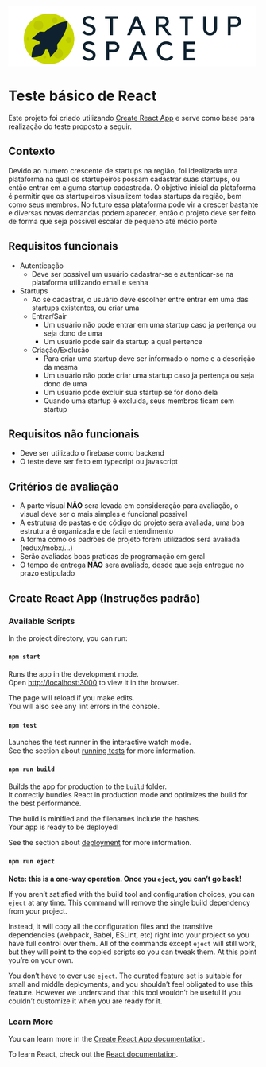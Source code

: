 ![Alt text](src/startup-space-web/ui/pages/assets/image/logo/startup-space.png "Title")
# Teste básico de React
Este projeto foi criado utilizando [Create React App](https://github.com/facebook/create-react-app) e serve como
base para realização do teste proposto a seguir.

## Contexto
Devido ao numero crescente de startups na região, foi idealizada uma plataforma na 
qual os startupeiros possam cadastrar suas startups, ou então entrar em alguma startup cadastrada.
O objetivo inicial da plataforma é permitir que os startupeiros visualizem todas startups da região, bem como seus membros.
No futuro essa plataforma pode vir a crescer bastante e diversas novas demandas podem aparecer, então o projeto deve
ser feito de forma que seja possivel escalar de pequeno até médio porte 

## Requisitos funcionais
- Autenticação
    - Deve ser possivel um usuário cadastrar-se e autenticar-se na plataforma utilizando email e senha
- Startups
    - Ao se cadastrar, o usuário deve escolher entre entrar em uma das startups existentes, ou criar uma
    - Entrar/Sair
        - Um usuário não pode entrar em uma startup caso ja pertença ou seja dono de uma
        - Um usuário pode sair da startup a qual pertence
    - Criação/Exclusão
        - Para criar uma startup deve ser informado o nome e a descrição da mesma
        - Um usuário não pode criar uma startup caso ja pertença ou seja dono de uma
        - Um usuário pode excluir sua startup se for dono dela
        - Quando uma startup é excluida, seus membros ficam sem startup

## Requisitos não funcionais
- Deve ser utilizado o firebase como backend
- O teste deve ser feito em typecript ou javascript

## Critérios de avaliação
- A parte visual **NÃO** sera levada em consideração para avaliação,
o visual deve ser o mais simples e funcional possivel
- A estrutura de pastas e de código do projeto sera avaliada, uma boa estrutura é organizada e de facil entendimento
- A forma como os padrões de projeto forem utilizados será avaliada (redux/mobx/...)
- Serão avaliadas boas praticas de programação em geral
- O tempo de entrega **NÃO** sera avaliado, desde que seja entregue no prazo estipulado



## Create React App (Instruções padrão)
### Available Scripts

In the project directory, you can run:

#### `npm start`

Runs the app in the development mode.<br />
Open [http://localhost:3000](http://localhost:3000) to view it in the browser.

The page will reload if you make edits.<br />
You will also see any lint errors in the console.

#### `npm test`

Launches the test runner in the interactive watch mode.<br />
See the section about [running tests](https://facebook.github.io/create-react-app/docs/running-tests) for more information.

#### `npm run build`

Builds the app for production to the `build` folder.<br />
It correctly bundles React in production mode and optimizes the build for the best performance.

The build is minified and the filenames include the hashes.<br />
Your app is ready to be deployed!

See the section about [deployment](https://facebook.github.io/create-react-app/docs/deployment) for more information.

#### `npm run eject`

**Note: this is a one-way operation. Once you `eject`, you can’t go back!**

If you aren’t satisfied with the build tool and configuration choices, you can `eject` at any time. This command will remove the single build dependency from your project.

Instead, it will copy all the configuration files and the transitive dependencies (webpack, Babel, ESLint, etc) right into your project so you have full control over them. All of the commands except `eject` will still work, but they will point to the copied scripts so you can tweak them. At this point you’re on your own.

You don’t have to ever use `eject`. The curated feature set is suitable for small and middle deployments, and you shouldn’t feel obligated to use this feature. However we understand that this tool wouldn’t be useful if you couldn’t customize it when you are ready for it.

### Learn More

You can learn more in the [Create React App documentation](https://facebook.github.io/create-react-app/docs/getting-started).

To learn React, check out the [React documentation](https://reactjs.org/).
